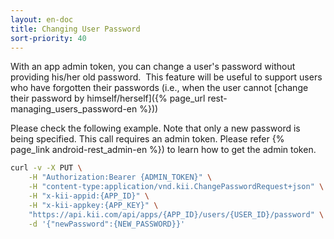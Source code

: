 ```yaml
---
layout: en-doc
title: Changing User Password
sort-priority: 40
---
```

 With an app admin token, you can change a user's password without providing his/her old password. &nbsp;This feature will be useful to support users who have forgotten their passwords (i.e., when the user cannot [change their password by himself/herself]({% page_url rest-managing_users_password-en %}))

Please check the following example.  Note that only a new password is being specified.  This call requires an admin token.  Please refer {% page_link android-rest_admin-en %}) to learn how to get the admin token.

```sh
curl -v -X PUT \
    -H "Authorization:Bearer {ADMIN_TOKEN}" \
    -H "content-type:application/vnd.kii.ChangePasswordRequest+json" \
    -H "x-kii-appid:{APP_ID}" \
    -H "x-kii-appkey:{APP_KEY}" \
    "https://api.kii.com/api/apps/{APP_ID}/users/{USER_ID}/password" \
    -d '{"newPassword":{NEW_PASSWORD}}'
```
